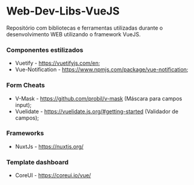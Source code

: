 # Web-Dev-Libs-VueJS
Repositório com bibliotecas e ferramentas utilizadas durante o desenvolvimento WEB utilizando o framework VueJS.

### Componentes estilizados
- Vuetify - https://vuetifyjs.com/en;
- Vue-Notification - https://www.npmjs.com/package/vue-notification;

### Form Cheats
- V-Mask - https://github.com/probil/v-mask (Máscara para campos input);
- Vuelidate - https://vuelidate.js.org/#getting-started (Validador de campos);

### Frameworks
- NuxtJs - https://nuxtjs.org/

### Template dashboard
- CoreUI - https://coreui.io/vue/
